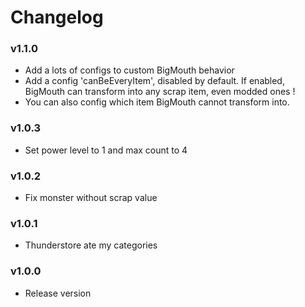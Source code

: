# Changelog

### v1.1.0

- Add a lots of configs to custom BigMouth behavior
- Add a config 'canBeEveryItem', disabled by default. If enabled, BigMouth can transform into any scrap item, even modded ones !
- You can also config which item BigMouth cannot transform into.

### v1.0.3

- Set power level to 1 and max count to 4

### v1.0.2

- Fix monster without scrap value

### v1.0.1

- Thunderstore ate my categories

### v1.0.0

- Release version

